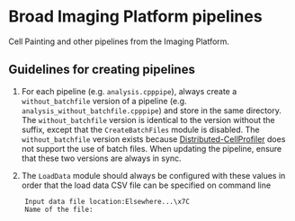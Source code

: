 # Broad Imaging Platform pipelines

Cell Painting and other pipelines from the Imaging Platform.

## Guidelines for creating pipelines

1. For each pipeline (e.g. `analysis.cpppipe`), always create a `without_batchfile` version of a pipeline (e.g. `analysis_without_batchfile.cpppipe`) and store in the same directory. The `without_batchfile` version is identical to the version without the suffix, except that the `CreateBatchFiles` module is disabled. The `without_batchfile` version exists because [Distributed-CellProfiler](https://github.com/CellProfiler/Distributed-CellProfiler) does not support the use of batch files. When updating the pipeline, ensure that these two versions are always in sync. 

1. The `LoadData` module should always be configured with these values in order that the load data CSV file can be specified on command line
```
    Input data file location:Elsewhere...\x7C
    Name of the file:
```
